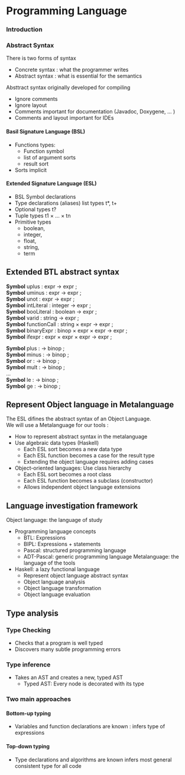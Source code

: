 # Programming Language

### Introduction

### Abstract Syntax
There is two forms of syntax
- Concrete syntax : what the programmer writes
- Abstract syntax : what is essential for the semantics

Absttract syntax originally developed for compiling
- Ignore comments
- Ignore layout
- Comments important for documentation (Javadoc, Doxygene, ... )
- Comments and layout important for IDEs

#### Basil Signature Language (BSL)
- Functions types:
  - Function symbol
  - list of argument sorts
  - result sort
- Sorts implicit 

#### Extended Signature Language (ESL)
- BSL Symbol declarations
- Type declarations (aliases) list types t*, t+
- Optional types t?
- Tuple types t1 × ... × tn
- Primitive types
  - boolean, 
  - integer, 
  - float, 
  - string, 
  - term


## Extended BTL abstract syntax

**Symbol** uplus : expr → expr ; \
**Symbol** uminus : expr → expr ;\
**Symbol** unot : expr → expr ;\
**Symbol** intLiteral : integer → expr ;\
**Symbol** booLiteral : boolean → expr ;\
**Symbol** varid : string → expr ;\
**Symbol** functionCall : string × expr → expr ;\
**Symbol** binaryExpr : binop × expr × expr → expr ; \
**Symbol** ifexpr : expr × expr × expr → expr ; 

**Symbol** plus : → binop ;\
**Symbol** minus : → binop ;\
**Symbol** or : → binop ;\
**Symbol** mult : → binop ;\
... \
**Symbol** le : → binop ;\
**Symbol** ge : → binop ;



## Represent Object language in Metalanguage
The ESL difines the abstract syntax of an Object Language. \
We will use a Metalanguage for our tools :
- How to represent abstract syntax in the metalanguage
- Use algebraic data types (Haskell)
  - Each ESL sort becomes a new data type
  - Each ESL function becomes a case for the result type
  - Extending the object language requires adding cases
- Object-oriented languages: Use class hierarchy
  - Each ESL sort becomes a root class
  - Each ESL function becomes a subclass (constructor)
  - Allows independent object language extensions

## Language investigation framework

Object language: the language of study
- Programming language concepts
  - BTL: Expressions
  - BIPL: Expressions + statements
  - Pascal: structured programming language
  - ADT-Pascal: generic programming language
Metalanguage: the language of the tools
- Haskell: a lazy functional language
  - Represent object language abstract syntax
  - Object language analysis
  - Object language transformation
  - Object language evaluation


## Type analysis

### Type Checking
- Checks that a program is well typed
- Discovers many subtle programming errors
### Type inference
- Takes an AST and creates a new, typed AST
  - Typed AST: Every node is decorated with its type
### Two main approaches

#### Bottom-up typing
- Variables and function declarations are known : infers type of expressions
#### Top-down typing
- Type declarations and algorithms are known infers most general consistent type for all code




















